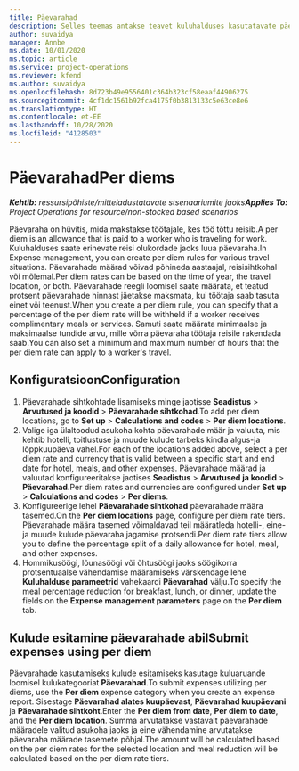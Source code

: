 ```yaml
---
title: Päevarahad
description: Selles teemas antakse teavet kuluhalduses kasutatavate päevarahade reeglite kohta.
author: suvaidya
manager: Annbe
ms.date: 10/01/2020
ms.topic: article
ms.service: project-operations
ms.reviewer: kfend
ms.author: suvaidya
ms.openlocfilehash: 8d723b49e9556401c364b323cf58eaaf44906275
ms.sourcegitcommit: 4cf1dc1561b92fca4175f0b3813133c5e63ce8e6
ms.translationtype: HT
ms.contentlocale: et-EE
ms.lasthandoff: 10/28/2020
ms.locfileid: "4128503"
---
```

# <a name="per-diems"></a><span data-ttu-id="fdaf6-103">Päevarahad</span><span class="sxs-lookup"><span data-stu-id="fdaf6-103">Per diems</span></span>

<span data-ttu-id="fdaf6-104">_**Kehtib:** ressursipõhiste/mitteladustatavate stsenaariumite jaoks_</span><span class="sxs-lookup"><span data-stu-id="fdaf6-104">_**Applies To:** Project Operations for resource/non-stocked based scenarios_</span></span>


<span data-ttu-id="fdaf6-105">Päevaraha on hüvitis, mida makstakse töötajale, kes töö tõttu reisib.</span><span class="sxs-lookup"><span data-stu-id="fdaf6-105">A per diem is an allowance that is paid to a worker who is traveling for work.</span></span> <span data-ttu-id="fdaf6-106">Kuluhalduses saate erinevate reisi olukordade jaoks luua päevaraha.</span><span class="sxs-lookup"><span data-stu-id="fdaf6-106">In Expense management, you can create per diem rules for  various travel situations.</span></span> <span data-ttu-id="fdaf6-107">Päevarahade määrad võivad põhineda aastaajal, reisisihtkohal või mõlemal.</span><span class="sxs-lookup"><span data-stu-id="fdaf6-107">Per diem rates can be based on the time of year, the travel location, or both.</span></span> <span data-ttu-id="fdaf6-108">Päevarahade reegli loomisel saate määrata, et teatud protsent päevarahade hinnast jäetakse maksmata, kui töötaja saab tasuta einet või teenust.</span><span class="sxs-lookup"><span data-stu-id="fdaf6-108">When you create a per diem  rule, you can specify that a percentage of the per diem rate will be withheld if a worker receives complimentary meals or services.</span></span> <span data-ttu-id="fdaf6-109">Samuti saate määrata minimaalse ja maksimaalse tundide arvu, mille võrra päevaraha töötaja reisile rakendada saab.</span><span class="sxs-lookup"><span data-stu-id="fdaf6-109">You can also set a minimum and maximum number of hours that the per diem rate can apply to a worker's travel.</span></span>

## <a name="configuration"></a><span data-ttu-id="fdaf6-110">Konfiguratsioon</span><span class="sxs-lookup"><span data-stu-id="fdaf6-110">Configuration</span></span> 

1. <span data-ttu-id="fdaf6-111">Päevarahade sihtkohtade lisamiseks minge jaotisse **Seadistus** > **Arvutused ja koodid** > **Päevarahade sihtkohad**.</span><span class="sxs-lookup"><span data-stu-id="fdaf6-111">To add per diem locations, go to **Set up** > **Calculations and codes** > **Per diem locations**.</span></span>
2. <span data-ttu-id="fdaf6-112">Valige iga ülaltoodud asukoha kohta päevarahade määr ja valuuta, mis kehtib hotelli, toitlustuse ja muude kulude tarbeks kindla algus-ja lõppkuupäeva vahel.</span><span class="sxs-lookup"><span data-stu-id="fdaf6-112">For each of the locations added above, select a per diem rate and currency that is valid between a specific start and end date for hotel, meals, and other expenses.</span></span> <span data-ttu-id="fdaf6-113">Päevarahade määrad ja valuutad konfigureeritakse jaotises **Seadistus** > **Arvutused ja koodid** > **Päevarahad**.</span><span class="sxs-lookup"><span data-stu-id="fdaf6-113">Per diem rates and currencies are configured under **Set up** > **Calculations and codes** > **Per diems**.</span></span>
3. <span data-ttu-id="fdaf6-114">Konfigureerige lehel **Päevarahade sihtkohad** päevarahade määra tasemed.</span><span class="sxs-lookup"><span data-stu-id="fdaf6-114">On the **Per diem locations** page, configure per diem rate tiers.</span></span> <span data-ttu-id="fdaf6-115">Päevarahade määra tasemed võimaldavad teil määratleda hotelli-, eine- ja muude kulude päevaraha jagamise protsendi.</span><span class="sxs-lookup"><span data-stu-id="fdaf6-115">Per diem rate tiers allow you to define the percentage split of a daily allowance for hotel, meal, and other expenses.</span></span> 
4. <span data-ttu-id="fdaf6-116">Hommikusöögi, lõunasöögi või õhtusöögi jaoks söögikorra protsentuaalse vähendamise määramiseks värskendage lehe **Kuluhalduse parameetrid** vahekaardi **Päevarahad** välju.</span><span class="sxs-lookup"><span data-stu-id="fdaf6-116">To specify the meal percentage reduction for breakfast, lunch, or dinner, update the fields on the **Expense management parameters** page on the **Per diem** tab.</span></span> 
    
## <a name="submit-expenses-using-per-diem"></a><span data-ttu-id="fdaf6-117">Kulude esitamine päevarahade abil</span><span class="sxs-lookup"><span data-stu-id="fdaf6-117">Submit expenses using per diem</span></span>
<span data-ttu-id="fdaf6-118">Päevarahade kasutamiseks kulude esitamiseks kasutage kuluaruande loomisel kulukategooriat **Päevarahad**.</span><span class="sxs-lookup"><span data-stu-id="fdaf6-118">To submit expenses utilizing per diems, use the **Per diem** expense category when you create an expense report.</span></span> <span data-ttu-id="fdaf6-119">Sisestage **Päevarahad alates kuupäevast**, **Päevarahad kuupäevani** ja **Päevarahade sihtkoht**.</span><span class="sxs-lookup"><span data-stu-id="fdaf6-119">Enter the **Per diem from date**, **Per diem to date**,  and the **Per diem location**.</span></span> <span data-ttu-id="fdaf6-120">Summa arvutatakse vastavalt päevarahade määradele valitud asukoha jaoks ja eine vähendamine arvutatakse päevaraha määrade tasemete põhjal.</span><span class="sxs-lookup"><span data-stu-id="fdaf6-120">The amount will be calculated based on the per diem rates for the selected location and meal reduction will be calculated based on the per diem rate tiers.</span></span>
